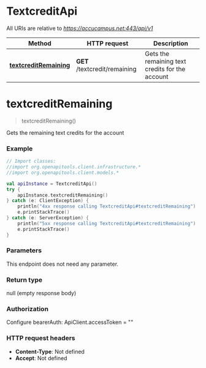 # TextcreditApi

All URIs are relative to *https://accucampus.net:443/api/v1*

Method | HTTP request | Description
------------- | ------------- | -------------
[**textcreditRemaining**](TextcreditApi.md#textcreditRemaining) | **GET** /textcredit/remaining | Gets the remaining text credits for the account


<a name="textcreditRemaining"></a>
# **textcreditRemaining**
> textcreditRemaining()

Gets the remaining text credits for the account

### Example
```kotlin
// Import classes:
//import org.openapitools.client.infrastructure.*
//import org.openapitools.client.models.*

val apiInstance = TextcreditApi()
try {
    apiInstance.textcreditRemaining()
} catch (e: ClientException) {
    println("4xx response calling TextcreditApi#textcreditRemaining")
    e.printStackTrace()
} catch (e: ServerException) {
    println("5xx response calling TextcreditApi#textcreditRemaining")
    e.printStackTrace()
}
```

### Parameters
This endpoint does not need any parameter.

### Return type

null (empty response body)

### Authorization


Configure bearerAuth:
    ApiClient.accessToken = ""

### HTTP request headers

 - **Content-Type**: Not defined
 - **Accept**: Not defined

